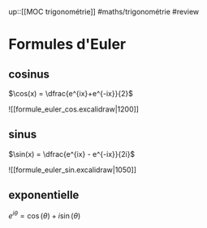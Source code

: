 up::[[MOC trigonométrie]]
#maths/trigonométrie #review 
# Formules d'Euler


## cosinus
$\cos(x) = \dfrac{e^{ix}+e^{-ix}}{2}$

![[formule_euler_cos.excalidraw|1200]]


## sinus
$\sin(x) = \dfrac{e^{ix} - e^{-ix}}{2i}$

![[formule_euler_sin.excalidraw|1050]]


## exponentielle

$e^{i\theta} = \cos(\theta) + i\sin(\theta)$

